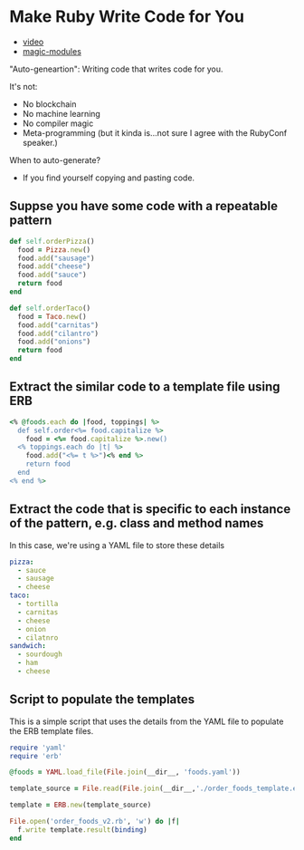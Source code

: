 # Make Ruby Write Code for You

- [video](http://confreaks.tv/videos/rubyconf2018-make-ruby-write-your-code-for-you)
- [magic-modules](github.com/googlecloudplatform/magic-modules)


"Auto-geneartion": Writing code that writes code for you.

It's not:
* No blockchain
* No machine learning
* No compiler magic
* Meta-programming (but it kinda is...not sure I agree with the RubyConf speaker.)

When to auto-generate?
* If you find yourself copying and pasting code.

## Suppse you have some code with a repeatable pattern
```ruby
def self.orderPizza()
  food = Pizza.new()
  food.add("sausage")
  food.add("cheese")
  food.add("sauce")
  return food
end

def self.orderTaco()
  food = Taco.new()
  food.add("carnitas")
  food.add("cilantro")
  food.add("onions")
  return food
end
```

## Extract the similar code to a template file using ERB
```ruby
<% @foods.each do |food, toppings| %>
  def self.order<%= food.capitalize %>
    food = <%= food.capitalize %>.new()
  <% toppings.each do |t| %>
    food.add("<%= t %>")<% end %>
    return food
  end
<% end %>
```

## Extract the code that is specific to each instance of the pattern, e.g. class and method names
In this case, we're using a YAML file to store these details
```yaml
pizza:
  - sauce
  - sausage
  - cheese
taco:
  - tortilla
  - carnitas
  - cheese
  - onion
  - cilatnro
sandwich:
  - sourdough
  - ham
  - cheese
```

## Script to populate the templates
This is a simple script that uses the details from the YAML file to populate the ERB template files.
```ruby
require 'yaml'
require 'erb'

@foods = YAML.load_file(File.join(__dir__, 'foods.yaml'))

template_source = File.read(File.join(__dir__,'./order_foods_template.erb'))

template = ERB.new(template_source)

File.open('order_foods_v2.rb', 'w') do |f|
  f.write template.result(binding)
end
```

